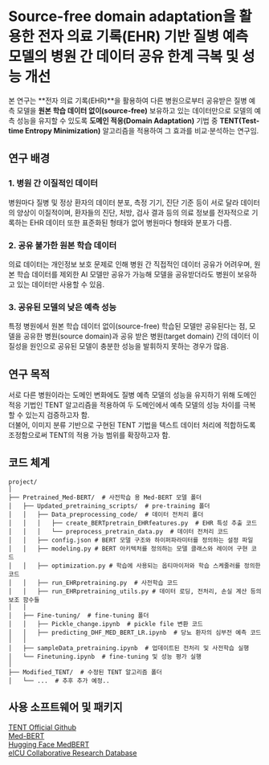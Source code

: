 # Source-free domain adaptation을 활용한 전자 의료 기록(EHR) 기반 질병 예측 모델의 병원 간 데이터 공유 한계 극복 및 성능 개선
본 연구는 **전자 의료 기록(EHR)**을 활용하여 다른 병원으로부터 공유받은 질병 예측 모델을 **원본 학습 데이터 없이(source-free)** 보유하고 있는 데이터만으로 모델의 예측 성능을 유지할 수 있도록 **도메인 적응(Domain Adaptation)** 기법 중 **TENT(Test-time Entropy Minimization)** 알고리즘을 적용하여 그 효과를 비교·분석하는 연구임.


## 연구 배경
### 1. 병원 간 이질적인 데이터
병원마다 질병 및 정상 환자의 데이터 분포, 측정 기기, 진단 기준 등이 서로 달라 데이터의 양상이 이질적이며, 환자들의 진단, 처방, 검사 결과 등의 의료 정보를 전자적으로 기록하는 EHR 데이터 또한 표준화된 형태가 없어 병원마다 형태와 분포가 다름.

### 2. 공유 불가한 원본 학습 데이터
의료 데이터는 개인정보 보호 문제로 인해 병원 간 직접적인 데이터 공유가 어려우며, 원본 학습 데이터를 제외한 AI 모델만 공유가 가능해 모델을 공유받더라도 병원이 보유하고 있는 데이터만 사용할 수 있음.

### 3. 공유된 모델의 낮은 예측 성능
특정 병원에서 원본 학습 데이터 없이(source-free) 학습된 모델만 공유된다는 점, 모델을 공유한 병원(source domain)과 공유 받은 병원(target domain) 간의 데이터 이질성을 원인으로 공유된 모델이 충분한 성능을 발휘하지 못하는 경우가 많음.


## 연구 목적
서로 다른 병원이라는 도메인 변화에도 질병 예측 모델의 성능을 유지하기 위해 도메인 적응 기법인 TENT 알고리즘을 적용하여 두 도메인에서 예측 모델의 성능 차이를 극복할 수 있는지 검증하고자 함.<br/>
더불어, 이미지 분류 기반으로 구현된 TENT 기법을 텍스트 데이터 처리에 적합하도록 조정함으로써 TENT의 적용 가능 범위를 확장하고자 함.


## 코드 체계
```
project/
│
├── Pretrained_Med-BERT/  # 사전학습 용 Med-BERT 모델 폴더
│   ├── Updated_pretraining_scripts/  # pre-training 폴더
│   │   ├── Data_preprocessing_code/  # 데이터 전처리 폴더
│   │   │   ├── create_BERTpretrain_EHRfeatures.py  # EHR 특성 추출 코드
│   │   │   └── preprocess_pretrain_data.py  # 데이터 전처리 코드
│   │   ├── config.json # BERT 모델 구조와 하이퍼파라미터를 정의하는 설정 파일
│   │   ├── modeling.py # BERT 아키텍처를 정의하는 모델 클래스와 레이어 구현 코드
│   │   ├── optimization.py # 학습에 사용되는 옵티마이저와 학습 스케줄러를 정의한 코드
│   │   ├── run_EHRpretraining.py  # 사전학습 코드
│   │   ├── run_EHRpretraining_utils.py # 데이터 로딩, 전처리, 손실 계산 등의 보조 함수들
│   │
│   ├── Fine-tuning/  # fine-tuning 폴더
│   │   ├── Pickle_change.ipynb  # pickle file 변환 코드
│   │   ├── predicting_DHF_MED_BERT_LR.ipynb  # 당뇨 환자의 심부전 예측 코드
│   │
│   ├── sampleData_pretraining.ipynb  # 업데이트된 전처리 및 사전학습 실행
│   └── Finetuning.ipynb  # fine-tuning 및 성능 평가 실행
│
├── Modified_TENT/  # 수정된 TENT 알고리즘 폴더
│   └── ...  # 추후 추가 예정..
```


 
## 사용 소프트웨어 및 패키지
[TENT Official Github](https://github.com/DequanWang/TENT) <br/>
[Med-BERT](https://github.com/ZhiGroup/Med-BERT) <br/>
[Hugging Face MedBERT](https://huggingface.co/Charangan/MedBERT) <br/>
[eICU Collaborative Research Database](https://eicu-crd.mit.edu/)

